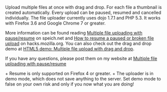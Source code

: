 <p>Upload multiple files at once with drag and drop. For each file a thumbnail is created automatically. Every upload can be paused, resumed and cancelled individually.
The file uploader currently uses dojo 1.7.1 and PHP 5.3. It works with Firefox 3.6 and Google Chrome 7 or greater.</p>
<p>More information can be found reading <a href="http://www.speich.net/articles/2011/03/03/dojo-demo-multiple-file-uploading-with-pauseresume/">
	Multiple file uploading with pause/resume</a> on speich.net and
	<a href="http://hacks.mozilla.org/2011/04/resumeupload/">How to resume a paused or broken file upload</a> on hacks.mozilla.org.
You can also check out the drag and drop demo at <a href="http://www.speich.net/articles/html5-uploader.php">HTML5 demo: Multiple file upload with drag and drop</a>.</p>
<p>If you have any questions, please post them on my website at <a href="http://www.speich.net/articles/2011/03/03/dojo-demo-multiple-file-uploading-with-pauseresume/">Multiple file uploading with pause/resume</a></p>
+ Resume is only supported on Firefox 4 or greater.
+ The uploader is in demo mode, which does not save anything to the server. Set demo mode to false on your own risk and only if you now what you are doing!